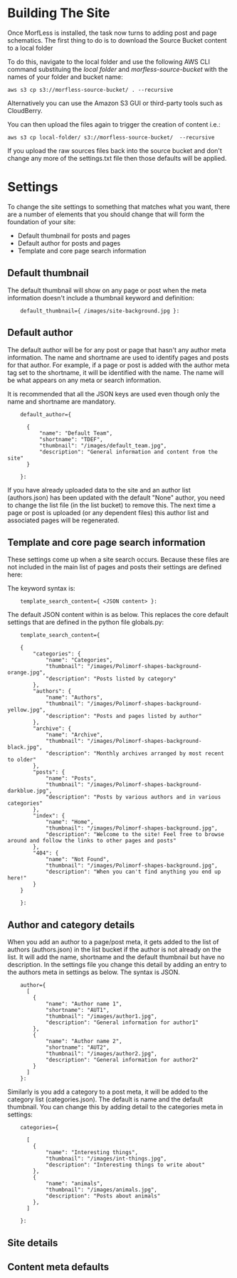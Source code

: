 # Building The Site

Once MorfLess is installed, the task now turns to adding post and page schematics. The first thing to do is to download the Source Bucket content to a local folder

To do this, navigate to the local folder and use the following AWS CLI command substituing the _local folder_ and _morfless-source-bucket_ with the names of your folder and bucket name:

    aws s3 cp s3://morfless-source-bucket/ . --recursive

Alternatively you can use the Amazon S3 GUI or third-party tools such as CloudBerry.

You can then upload the files again to trigger the creation of content i.e.:

    aws s3 cp local-folder/ s3://morfless-source-bucket/  --recursive

If you upload the raw sources files back into the source bucket and don't change any more of the settings.txt file then those defaults will be applied.

# Settings

To change the site settings to something that matches what you want, there are a number of elements that you should change that will form the foundation of your site:

- Default thumbnail for posts and pages
- Default author for posts and pages
- Template and core page search information

## Default thumbnail

The default thumbnail will show on any page or post when the meta information doesn't include a thumbnail keyword and definition:

        default_thumbnail={ /images/site-background.jpg }:

## Default author

The default author will be for any post or page that hasn't any author meta information. The name and shortname are used to identify pages and posts for that author. For example, if a page or post is added with the author meta tag set to the shortname, it will be identified with the name. The name will be what appears on any meta or search information.

It is recommended that all the JSON keys are used even though only the name and shortname are mandatory.

        default_author={

          {
              "name": "Default Team",
              "shortname": "TDEF",
              "thumbnail": "/images/default_team.jpg",
              "description": "General information and content from the site"
          }

        }:

If you have already uploaded data to the site and an author list (authors.json) has been updated with the default "None" author, you need to change the list file (in the list bucket) to remove this. The next time a page or post is uploaded (or any dependent files) this author list and associated pages will be regenerated.

## Template and core page search information

These settings come up when a site search occurs. Because these files are not included in the main list of pages and posts their settings are defined here:

The keyword syntax is:

        template_search_content={ <JSON content> }:

The default JSON content within is as below. This replaces the core default settings that are defined in the python file globals.py:

        template_search_content={

        {
            "categories": {
                "name": "Categories",
                "thumbnail": "/images/Polimorf-shapes-background-orange.jpg",
                "description": "Posts listed by category"
            },
            "authors": {
                "name": "Authors",
                "thumbnail": "/images/Polimorf-shapes-background-yellow.jpg",
                "description": "Posts and pages listed by author"
            },
            "archive": {
                "name": "Archive",
                "thumbnail": "/images/Polimorf-shapes-background-black.jpg",
                "description": "Monthly archives arranged by most recent to older"
            },
            "posts": {
                "name": "Posts",
                "thumbnail": "/images/Polimorf-shapes-background-darkblue.jpg",
                "description": "Posts by various authors and in various categories"
            },
            "index": {
                "name": "Home",
                "thumbnail": "/images/Polimorf-shapes-background.jpg",
                "description": "Welcome to the site! Feel free to browse around and follow the links to other pages and posts"
            },
            "404": {
                "name": "Not Found",
                "thumbnail": "/images/Polimorf-shapes-background.jpg",
                "description": "When you can't find anything you end up here!"
            }
        }

        }:

## Author and category details

When you add an author to a page/post meta, it gets added to the list of authors (authors.json) in the list bucket if the author is not already on the list. It will add the name, shortname and the default thumbnail but have no description. In the settings file you change this detail by adding an entry to the authors meta in settings as below. The syntax is JSON.

        author={
          [
            {
                "name": "Author name 1",
                "shortname": "AUT1",
                "thumbnail": "/images/author1.jpg",
                "description": "General information for author1"
            },
            {
                "name": "Author name 2",
                "shortname": "AUT2",
                "thumbnail": "/images/author2.jpg",
                "description": "General information for author2"
            }
          ]
        }:

Similarly is you add a category to a post meta, it will be added to the category list (categories.json). The default is name and the default thumbnail. You can change this by adding detail to the categories meta in settings:

        categories={

          [
            {
                "name": "Interesting things",
                "thumbnail": "/images/int-things.jpg",
                "description": "Interesting things to write about"
            },
            {
                "name": "animals",
                "thumbnail": "/images/animals.jpg",
                "description": "Posts about animals"
            },
          ]

        }:

## Site details



## Content meta defaults
